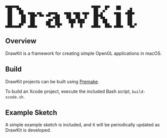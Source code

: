```
▀██▀▀█▄                               ▀██▀  █▀   ██    ▄
 ██   ██  ▄▄▄ ▄▄   ▄▄▄▄   ▄▄▄ ▄▄▄ ▄▄▄  ██ ▄▀    ▄▄▄  ▄██▄
 ██    ██  ██▀ ▀▀ ▀▀ ▄██   ██  ██  █   ██▀█▄     ██   ██
 ██    ██  ██     ▄█▀ ██    ███ ███    ██  ██    ██   ██
▄██▄▄▄█▀  ▄██▄    ▀█▄▄▀█▀    █   █    ▄██▄  ██▄ ▄██▄  ▀█▄▀
```

## Overview

DrawKit is a framework for creating simple OpenGL applications in macOS.

## Build

DrawKit projects can be built using [Premake](https://premake.github.io/).

To build an Xcode project, execute the included Bash script, `build-xcode.sh`.

## Example Sketch

A simple example sketch is included, and it will be periodically updated as DrawKit is developed.
